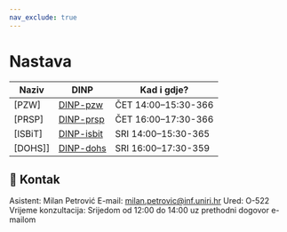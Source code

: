 ```yaml
---
nav_exclude: true
---
```


# Nastava 

| Naziv  | DINP           | Kad i gdje?           |
| ------ | -------------- | --------------------- |
| [PZW] | [DINP-pzw](https://www.inf.uniri.hr/images/nastava/izvedbeni/2022_2023/PDS/3_godina/DINP_PW_2022_2023.pdf) | ČET 14:00–15:30-366 |
| [PRSP] | [DINP-prsp](https://www.inf.uniri.hr/images/nastava/izvedbeni/2022_2023/PDS/3_godina/DINP_PRSP_2022_2023.pdf) | ČET 16:00–17:30-366 |
| [ISBiT] | [DINP-isbit](https://www.inf.uniri.hr/images/nastava/izvedbeni/2022_2023/DS/1_godina/DINP_ISBT_2022_2023.pdf) | SRI 14:00–15:30-365 |
| [DOHS]] | [DINP-dohs](https://www.inf.uniri.hr/images/nastava/izvedbeni/2022_2023/DS/1_godina/DINP_ISBT_2022_2023.pdf) | SRI 16:00–17:30-359 |



## 🪪 Kontak

Asistent: Milan Petrović
E-mail: milan.petrovic@inf.uniri.hr
Ured: O-522
Vrijeme konzultacija: Srijedom od 12:00 do 14:00 uz prethodni dogovor e-mailom